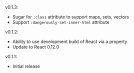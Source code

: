 v0.1.3:
- Sugar for `:class` attribute to support maps, sets, vectors
- Support `:dangerously-set-inner-html` attribute

v0.1.2:
- Ability to use development build of React via a property
- Update to React 0.12.0

v0.1.1:
- Initial release
